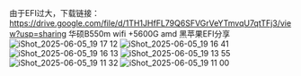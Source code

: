 由于EFI过大，下载链接：https://drive.google.com/file/d/1TH1JHfFL79Q6SFVGrVeYTmvqU7qtTFj3/view?usp=sharing
华硕B550m wifi +5600G amd 黑苹果EFI分享
![iShot_2025-06-05_19 17 12](https://github.com/user-attachments/assets/e64af68d-f395-47a7-b97d-a8bb3397e235)
![iShot_2025-06-05_19 16 41](https://github.com/user-attachments/assets/ca1c49a3-cfdf-40a7-a971-435549623433)
![iShot_2025-06-05_19 16 13](https://github.com/user-attachments/assets/89777e81-1258-4c75-bade-f3eeee575ad8)
![iShot_2025-06-05_19 13 55](https://github.com/user-attachments/assets/ed06dd6b-2f95-44b7-b8c7-d9cb66b0a8f7)
![iShot_2025-06-05_19 11 32](https://github.com/user-attachments/assets/6318a2d6-aa00-4959-a6f4-b70b66984136)
![iShot_2025-06-05_19 11 00](https://github.com/user-attachments/assets/39aefbdb-82ed-4729-8100-148be5a0a168)
